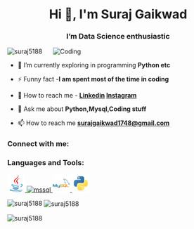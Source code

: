 <h1 align="center">Hi 👋, I'm Suraj Gaikwad</h1>
<h3 align="center">I’m Data Science enthusiastic</h3>
<img align="right" alt="Coding" width="400" src="https://cdn.dribbble.com/users/1162077/screenshots/5403918/focus-animation.gif">

<p align="left"> <img src="https://komarev.com/ghpvc/?username=suraj5188&label=Profile%20views&color=0e75b6&style=flat" alt="suraj5188" /> </p>

- 🌱 I’m currently exploring in programming **Python etc**
- ⚡ Funny fact -**I am spent most of the time in coding**
- 💬 How to reach me - **[Linkedin](https://www.linkedin.com/in/suraj-gaikwad-211ab81b9/)
[Instagram](https://www.instagram.com/suraj_5188/)**
- 💬 Ask me about **Python,Mysql,Coding stuff**

- 📫 How to reach me **surajgaikwad1748@gmail.com**

<h3 align="left">Connect with me: </h3>
<p align="left">
</p>

<h3 align="left">Languages and Tools:</h3>
<p align="left"> <a href="https://www.java.com" target="_blank" rel="noreferrer"> <img src="https://raw.githubusercontent.com/devicons/devicon/master/icons/java/java-original.svg" alt="java" width="40" height="40"/> </a> <a href="https://www.microsoft.com/en-us/sql-server" target="_blank" rel="noreferrer"> <img src="https://www.svgrepo.com/show/303229/microsoft-sql-server-logo.svg" alt="mssql" width="40" height="40"/> </a> <a href="https://www.mysql.com/" target="_blank" rel="noreferrer"> <img src="https://raw.githubusercontent.com/devicons/devicon/master/icons/mysql/mysql-original-wordmark.svg" alt="mysql" width="40" height="40"/> </a> <a href="https://www.python.org" target="_blank" rel="noreferrer"> <img src="https://raw.githubusercontent.com/devicons/devicon/master/icons/python/python-original.svg" alt="python" width="40" height="40"/> </a> </p>

<p><img align="left" src="https://github-readme-stats.vercel.app/api/top-langs?username=suraj5188&show_icons=true&locale=en&layout=compact" alt="suraj5188" /></p>

<p>&nbsp;<img align="center" src="https://github-readme-stats.vercel.app/api?username=suraj5188&show_icons=true&locale=en" alt="suraj5188" /></p>

<p><img align="center" src="https://github-readme-streak-stats.herokuapp.com/?user=suraj5188&" alt="suraj5188" /></p>
